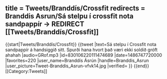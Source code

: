 title = Tweets/Branddís/Crossfit
redirects = Branddis Asrun/Sá stelpu í crossfit nota sandpappír -> REDIRECT [[Tweets/Branddís/Crossfit]]
---

{{start|Tweets/Branddís/Crossfit}}
{{tweet
|text=Sá stelpu í Crossfit nota sandpappír á handsiggið sitt. Spurði hana hvort það væri ekki soldið gróft ahahah
|audio=GRof.mp3
|id=830106220111474689
|date=1486747720000
|favorites=220
|user_name=Branddís Ásrún
|handle=Branddis_Asrun
|user_picture=Tweet-Branddis_Asrun-vfvk14.jpg
|verified=
}}
{{end}}<noinclude>
[[Category:Tweets]]
</noinclude>
